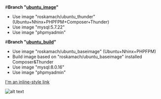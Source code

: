 #**Branch "[ubuntu_image](https://github.com/ros-kamach/Thunder-NGINX-PHPFPM/tree/ubuntu_image)"**
   - Use image "roskamach/ubuntu_thunder" (Ubuntu+Nhinx+PHPFPM+Composer+Thunder)
   - Use image "mysql:5.7.22"
   - Use image "phpmyadmin"
   
#**Branch "[ubuntu_build](https://github.com/ros-kamach/Thunder-NGINX-PHPFPM/tree/ubuntu_build)"**
   - Use image "roskamach/ubuntu_baseimage" (Ubuntu+Nhinx+PHPFPM)
   - Build image based on "roskamach/ubuntu_baseimage" installed Composer&Thunder 
   - Use image "mysql:8.0.16"
   - Use image "phpmyadmin"
   
[I'm an inline-style link](https://www.google.com)

![alt text](https://www.drupal.org/files/Thunder_WBM_20160126.png)
